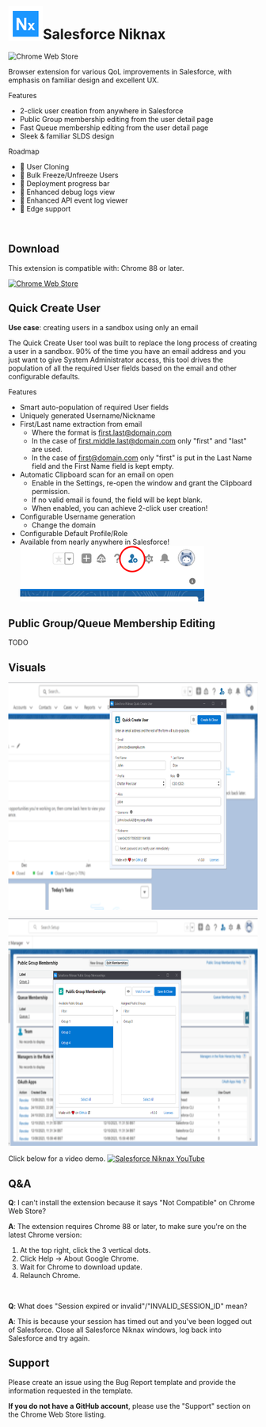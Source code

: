 <img align="left" width="70" height="70" src="branding\store\icon.png">

# Salesforce Niknax

![Chrome Web Store](https://img.shields.io/chrome-web-store/v/oppifclggmgkdnafjhcjojmmiegomlio?style=flat-square)

Browser extension for various QoL improvements in Salesforce, with emphasis on familiar design and excellent UX.

Features
 - 2-click user creation from anywhere in Salesforce
 - Public Group membership editing from the user detail page
 - Fast Queue membership editing from the user detail page
 - Sleek & familiar SLDS design

Roadmap
 - 🔄 User Cloning
 - 🔄 Bulk Freeze/Unfreeze Users
 - 🔄 Deployment progress bar
 - 🔄 Enhanced debug logs view
 - 🔄 Enhanced API event log viewer
 - 🔄 Edge support

<br />

## Download

This extension is compatible with: Chrome 88 or later.

<a href="https://chrome.google.com/webstore/detail/salesforce-niknax/oppifclggmgkdnafjhcjojmmiegomlio">

![Chrome Web Store](https://storage.googleapis.com/chrome-gcs-uploader.appspot.com/image/WlD8wC6g8khYWPJUsQceQkhXSlv1/mPGKYBIR2uCP0ApchDXE.png)

</a>

## Quick Create User

**Use case**: creating users in a sandbox using only an email

The Quick Create User tool was built to replace the long process of creating a user in a sandbox. 90% of the time you have an email address and you just want to give System Administrator access, this tool drives the population of all the required User fields based on the email and other configurable defaults.

Features
 - Smart auto-population of required User fields
 - Uniquely generated Username/Nickname
 - First/Last name extraction from email
   - Where the format is first.last@domain.com
   - In the case of first.middle.last@domain.com only "first" and "last" are used.
   - In the case of first@domain.com only "first" is put in the Last Name field and the First Name field is kept empty.
 - Automatic Clipboard scan for an email on open
   - Enable in the Settings, re-open the window and grant the Clipboard permission.
   - If no valid email is found, the field will be kept blank.
   - When enabled, you can achieve 2-click user creation!
 - Configurable Username generation
   - Change the domain
 - Configurable Default Profile/Role
 - Available from nearly anywhere in Salesforce!
   <img src="branding/other/quick-create-user-button.png">

## Public Group/Queue Membership Editing

TODO

## Visuals

<p>
    <img src="branding/store/quick-create-user.png" height="460">
</p>

<p>
    <img src="branding/store/memberships-group.png" height="460">
</p>

Click below for a video demo.
[![Salesforce Niknax YouTube](https://img.youtube.com/vi/XXYy9Lf_ACQ/0.jpg)](https://www.youtube.com/watch?v=XXYy9Lf_ACQ)

## Q&A

**Q**: I can't install the extension because it says "Not Compatible" on Chrome Web Store?

**A**: The extension requires Chrome 88 or later, to make sure you're on the latest Chrome version:
1. At the top right, click the 3 vertical dots.
2. Click Help -> About Google Chrome.
3. Wait for Chrome to download update.
4. Relaunch Chrome.

<br />

**Q**: What does "Session expired or invalid"/"INVALID_SESSION_ID" mean?

**A**: This is because your session has timed out and you've been logged out of Salesforce. Close all Salesforce Niknax windows, log back into Salesforce and try again.

## Support

Please create an issue using the Bug Report template and provide the information requested in the template.

**If you do not have a GitHub account**, please use the "Support" section on the Chrome Web Store listing.
